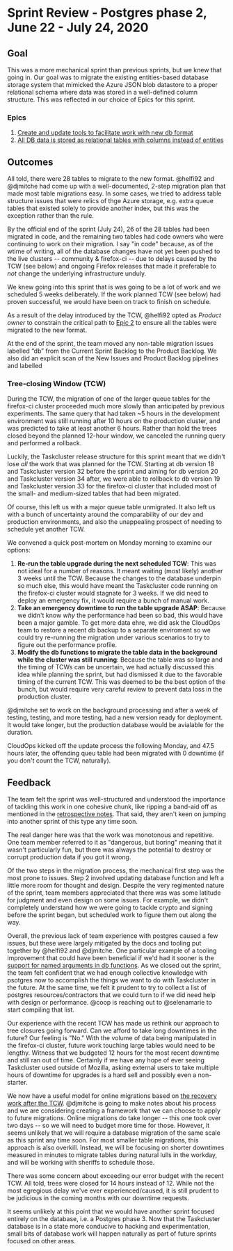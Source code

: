 # Sprint Review - Postgres phase 2, June 22 - July 24, 2020

## Goal
This was a more mechanical sprint than previous sprints, but we knew that going in. Our goal was to migrate the existing entities-based database storage system that mimicked the Azure JSON blob datastore to a proper relational schema where data was stored in a well-defined column structure. This was reflected in our choice of Epics for this sprint.

### Epics
1. [Create and update tools to facilitate work with new db format](https://app.zenhub.com/workspaces/taskcluster-5ed15d37c2d9744af28567dc/issues/taskcluster/scrum/3)
2. [All DB data is stored as relational tables with columns instead of entities](https://app.zenhub.com/workspaces/taskcluster-5ed15d37c2d9744af28567dc/issues/taskcluster/scrum/3)

## Outcomes
All told, there were 28 tables to migrate to the new format. @helfi92 and @djmitche had come up with a well-documented, 2-step migration plan that made most table migrations easy. In some cases, we tried to address table structure issues that were relics of thge Azure storage, e.g. extra queue tables that existed solely to provide another index, but this was the exception rather than the rule.

By the official end of the sprint (July 24), 26 of the 28 tables had been migrated in code, and the remaining two tables had code owners who were continuing to work on their migration. I say "in code" because, as of the wtime of writing, all of the database changes have not yet been pushed to the live clusters -- community & firefox-ci -- due to delays caused by the TCW (see below) and ongoing Firefox releases that made it preferable to *not* change the underlying infrastructure unduly.

We knew going into this sprint that is was going to be a lot of work and we scheduled 5 weeks deliberately. If the work planned TCW (see below) had proven successful, we would have been on track to finish on schedule.

As a result of the delay introduced by the TCW, @helfi92 opted as _Product owner_ to constrain the critical path to [Epic 2](https://app.zenhub.com/workspaces/taskcluster-5ed15d37c2d9744af28567dc/issues/taskcluster/scrum/3) to ensure all the tables were migrated to the new format.

At the end of the sprint, the team moved any non-table migration issues labelled “db” from the Current Sprint Backlog to the Product Backlog. We also did an explicit scan of the New Issues and Product Backlog pipelines and labelled

### Tree-closing Window (TCW)
During the TCW, the migration of one of the larger queue tables for the firefox-ci cluster proceeded much more slowly than anticipated by previous experiments. The same query that had taken ~5 hours in the development environment was still running after 10 hours on the production cluster, and was predicted to take at least another 6 hours. Rather than hold the trees closed beyond the planned 12-hour window, we canceled the running query and performed a rollback.

Luckily, the Taskcluster release structure for this sprint meant that we didn't lose *all* the work that was planned for the TCW. Starting at db version 18 and Taskcluster version 32 before the sprint and aiming for db version 20 and Taskcluster version 34 after, we were able to rollback to db version 19 and Taskcluster version 33 for the firefox-ci cluster that included most of the small- and medium-sized tables that had been migrated.

Of course, this left us with a major queue table unmigrated. It also left us with a bunch of uncertainty around the comparability of our dev and production environments, and also the unappealing prospect of needing to schedule yet another TCW.

We convened a quick post-mortem on Monday morning to examine our options:
1. **Re-run the table upgrade during the next scheduled TCW**: This was not ideal for a number of reasons. It meant waiting (most likely) another 3 weeks until the TCW. Because the changes to the database underpin so much else, this would have meant the Taskcluster code running on the firefox-ci cluster would stagnate for 3 weeks. If we did need to deploy an emergency fix, it would require a bunch of manual work.
2. **Take an emergency downtime to run the table upgrade ASAP**: Because we didn't know *why* the performance had been so bad, this would have been a major gamble. To get more data ehre, we did ask the CloudOps team to restore a recent db backup to a separate enviroment so we could try re-running the migration under various scenarios to try to figure out the performance profile.
3. **Modify the db functions to migrate the table data in the background while the cluster was still running**: Because the table was so large and the timing of TCWs can be uncertain, we had actually discussed this idea while planning the sprint, but had dismissed it due to the favorable timing of the current TCW. This was deemed to be the best option of the bunch, but would require very careful review to prevent data loss in the production cluster.

@djmitche set to work on the background processing and after a week of testing, testing, and more testing, had a new version ready for deployment. It would take longer, but the production database would be avialable for the duration.

CloudOps kicked off the update process the following Monday, and 47.5 hours later, the offending queu table had been migrated with 0 downtime (if you don't count the TCW, naturally).

## Feedback
The team felt the sprint was well-structured and understood the importance of tackling this work in one cohesive chunk, like ripping a band-aid off as mentioned in the [retrospective notes](./sprint-retrospective.md). That said, they aren't keen on jumping into another sprint of this type any time soon.

The real danger here was that the work was monotonous and repetitive. One team member referred to it as "dangerous, but boring" meaning that it wasn't particularly fun, but there was always the potential to destroy or corrupt production data if you got it wrong.

Of the two steps in the migration process, the mechanical first step was the most prone to issues. Step 2 involved updating database function and left a little more room for thought and design. Despite the very regimented nature of the sprint, team members appreciated that there was was some latitude for judgment and even design on some issues. For example, we didn't completely understand how we were going to tackle crypto and signing before the sprint began, but scheduled work to figure them out along the way.  

Overall, the previous lack of team experience with postgres caused a few issues, but these were largely mitigated by the docs and tooling put together by @helfi92 and @djmitche. One particular example of a tooling improvement that could have been beneficial if we'd had it sooner is the [support for named arguments in db functions](https://github.com/taskcluster/taskcluster/issues/2928). As we closed out the sprint, the team felt confident that we had enough collective knowledge with psotgres now to accomplish the things we want to do with Taskcluster in the future. At the same time, we felt it prudent to try to collect a list of postgres resources/contractors that we could turn to if we did need help with design or performance. @coop is reaching out to @selenamarie to start compiling that list.

Our experience with the recent TCW has made us rethink our approach to tree closures going forward. Can we afford to take long downtimes in the future? Our feeling is "No." With the volume of data being manipulated in the firefox-ci cluster, future work touching large tables would need to be lengthy. Witness that we budgeted 12 hours for the most recent downtime and still ran out of time. Certainly if we have any hope of ever seeing Taskcluster used outside of Mozilla, asking external users to take multiple hours of downtime for upgrades is a hard sell and possibly even a non-starter.

We now have a useful model for online migrations based on [the recovery work after the TCW](https://github.com/taskcluster/taskcluster/issues/3235). @djmitche is going to make notes about his process and we are considering creating a framework that we can choose to apply to future migrations. Online migrations do take longer -- this one took over two days -- so we will need to budget more time for those. However, it seems unlikely that we will require a database migration of the same scale as this sprint any time soon. For most smaller table migrations, this approach is also overkill. Instead, we will be focusing on shorter downtimes measured in minutes to migrate tables during natural lulls in the workday, and will be working with sheriffs to schedule those.

There was some concern about exceeding our error budget with the recent TCW. All told, trees were closed for 14 hours instead of 12. While not the most egregious delay we've ever experienced/caused, it is still prudent to be judicious in the coming months with our downtime requests. 

It seems unlikely at this point that we would have another sprint focused entirely on the database, i.e. a Postgres phase 3. Now that the Taskcluster database is in a state more conducive to hacking and experimentation, small bits of database work will happen naturally as part of future sprints focused on other areas.
